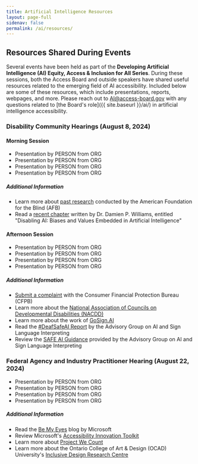 ```yaml
---
title: Artificial Intelligence Resources
layout: page-full
sidenav: false
permalink: /ai/resources/
--- 
```

## Resources Shared During Events

Several events have been held as part of the **Developing Artificial Intelligence (AI) Equity, Access & Inclusion for All Series**. During these sessions, both the Access Board and outside speakers have shared useful resources related to the emerging field of AI accessibility. Included below are some of these resources, which include presentations, reports, webpages, and more. Please reach out to AI@access-board.gov with any questions related to [the Board's role]({{ site.baseurl }}/ai/) in artificial intelligence accessibility.

### Disability Community Hearings (August 8, 2024)

#### Morning Session

- Presentation by PERSON from ORG
- Presentation by PERSON from ORG
- Presentation by PERSON from ORG
- Presentation by PERSON from ORG

##### Additional Information

- Learn more about [past research](https://www.afb.org/research-and-initiatives/research) conducted by the American Foundation for the Blind (AFB)
- Read a [recent chapter](https://doi.org/10.4337/9781803926728.00022) written by Dr. Damien P. Williams, entitled "Disabling AI: Biases and Values Embedded in Artificial Intelligence"

#### Afternoon Session

- Presentation by PERSON from ORG
- Presentation by PERSON from ORG
- Presentation by PERSON from ORG
- Presentation by PERSON from ORG

##### Additional Information

- [Submit a complaint](https://www.consumerfinance.gov) with the Consumer Financial Protection Bureau (CFPB)
- Learn more about the [National Association of Councils on Developmental Disabilities (NACDD)](https://nacdd.org)
- Learn more about the work of [GoSign.AI](https://www.gosign.ai/)
- Read the [#DeafSafeAI Report](https://safeaitf.org/deafsafeai) by the Advisory Group on AI and Sign Language Interpreting
- Review the [SAFE AI Guidance](https://safeaitf.org/guidance) provided by the Advisory Group on AI and Sign Language Interpreting

### Federal Agency and Industry Practitioner Hearing (August 22, 2024)

- Presentation by PERSON from ORG
- Presentation by PERSON from ORG
- Presentation by PERSON from ORG
- Presentation by PERSON from ORG

##### Additional Information

- Read the [Be My Eyes](https://www.bemyeyes.com/blog/microsoft) blog by Microsoft
- Review Microsoft's [Accessibility Innovation Toolkit](https://aka.ms/InnovationToolkit)
- Learn more about [Project We Count](https://wecount.inclusivedesign.ca)
- Learn more about the Ontario College of Art & Design (OCAD) University's [Inclusive Design Research Centre](https://idrc.ocadu.ca)
